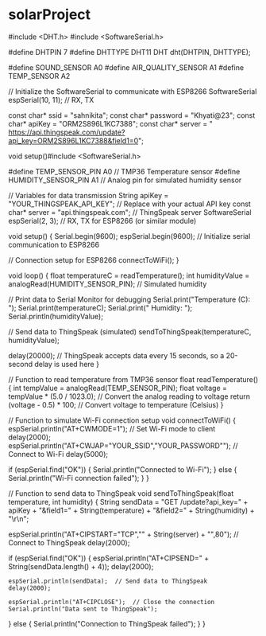 # solarProject
#include <DHT.h>
#include <SoftwareSerial.h>

#define DHTPIN 7
#define DHTTYPE DHT11
DHT dht(DHTPIN, DHTTYPE);

#define SOUND_SENSOR A0
#define AIR_QUALITY_SENSOR A1
#define TEMP_SENSOR A2

// Initialize the SoftwareSerial to communicate with ESP8266
SoftwareSerial espSerial(10, 11); // RX, TX

const char* ssid = "sahnikita";
const char* password = "Khyati@23";
const char* apiKey = "ORM2S896L1KC7388";
const char* server = " https://api.thingspeak.com/update?api_key=ORM2S896L1KC7388&field1=0";

void setup()#include <SoftwareSerial.h>

#define TEMP_SENSOR_PIN A0  // TMP36 Temperature sensor
#define HUMIDITY_SENSOR_PIN A1  // Analog pin for simulated humidity sensor

// Variables for data transmission
String apiKey = "YOUR_THINGSPEAK_API_KEY"; // Replace with your actual API key
const char* server = "api.thingspeak.com";  // ThingSpeak server
SoftwareSerial espSerial(2, 3);  // RX, TX for ESP8266 (or similar module)

void setup() {
  Serial.begin(9600);
  espSerial.begin(9600); // Initialize serial communication to ESP8266
  
  // Connection setup for ESP8266
  connectToWiFi();
}

void loop() {
  float temperatureC = readTemperature();
  int humidityValue = analogRead(HUMIDITY_SENSOR_PIN);  // Simulated humidity

  // Print data to Serial Monitor for debugging
  Serial.print("Temperature (C): ");
  Serial.print(temperatureC);
  Serial.print("  Humidity: ");
  Serial.println(humidityValue);

  // Send data to ThingSpeak (simulated)
  sendToThingSpeak(temperatureC, humidityValue);

  delay(20000);  // ThingSpeak accepts data every 15 seconds, so a 20-second delay is used here
}

// Function to read temperature from TMP36 sensor
float readTemperature() {
  int tempValue = analogRead(TEMP_SENSOR_PIN);
  float voltage = tempValue * (5.0 / 1023.0); // Convert the analog reading to voltage
  return (voltage - 0.5) * 100;  // Convert voltage to temperature (Celsius)
}

// Function to simulate Wi-Fi connection setup
void connectToWiFi() {
  espSerial.println("AT+CWMODE=1");  // Set Wi-Fi mode to client
  delay(2000);
  espSerial.println("AT+CWJAP=\"YOUR_SSID\",\"YOUR_PASSWORD\"");  // Connect to Wi-Fi
  delay(5000);

  if (espSerial.find("OK")) {
    Serial.println("Connected to Wi-Fi");
  } else {
    Serial.println("Wi-Fi connection failed");
  }
}

// Function to send data to ThingSpeak
void sendToThingSpeak(float temperature, int humidity) {
  String sendData = "GET /update?api_key=" + apiKey +
                    "&field1=" + String(temperature) +
                    "&field2=" + String(humidity) + "\r\n";
  
  espSerial.println("AT+CIPSTART=\"TCP\",\"" + String(server) + "\",80"); // Connect to ThingSpeak
  delay(2000);

  if (espSerial.find("OK")) {
    espSerial.println("AT+CIPSEND=" + String(sendData.length() + 4));
    delay(2000);

    espSerial.println(sendData);  // Send data to ThingSpeak
    delay(2000);

    espSerial.println("AT+CIPCLOSE");  // Close the connection
    Serial.println("Data sent to ThingSpeak");
  } else {
    Serial.println("Connection to ThingSpeak failed");
  }
}
